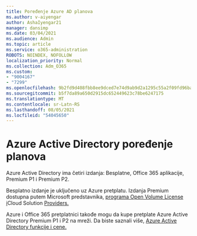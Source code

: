 ```yaml
---
title: Poređenje Azure AD planova
ms.author: v-aiyengar
author: AshaIyengar21
manager: dansimp
ms.date: 03/04/2021
ms.audience: Admin
ms.topic: article
ms.service: o365-administration
ROBOTS: NOINDEX, NOFOLLOW
localization_priority: Normal
ms.collection: Adm_O365
ms.custom:
- "9004167"
- "7299"
ms.openlocfilehash: 9b2fd9d408fbb8ee9dced7e74d9ab9d2a1295c55a2f09fd96ba75eef153138d2
ms.sourcegitcommit: b5f7da89a650d2915dc652449623c78be6247175
ms.translationtype: MT
ms.contentlocale: sr-Latn-RS
ms.lasthandoff: 08/05/2021
ms.locfileid: "54045650"
---
```

# <a name="azure-active-directory-plans-comparison"></a>Azure Active Directory poređenje planova

Azure Active Directory ima četiri izdanja: Besplatne, Office 365 aplikacije, Premium P1 i Premium P2.

Besplatno izdanje je uključeno uz Azure pretplatu. Izdanja Premium dostupna putem Microsoft predstavnika, [programa Open Volume License i](https://go.microsoft.com/fwlink/?linkid=2110873)Cloud Solution [Providers.](https://go.microsoft.com/fwlink/?LinkId=614968&clcid=0x409)

Azure i Office 365 pretplatnici takođe mogu da kupe pretplate Azure Active Directory Premium P1 i P2 na mreži. Da biste saznali više, [Azure Active Directory funkcije i cene.](https://go.microsoft.com/fwlink/?linkid=2081447)
